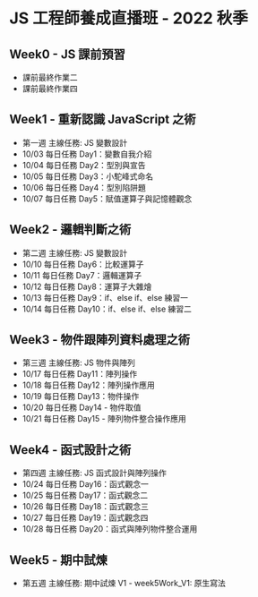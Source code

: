 # JS 工程師養成直播班 - 2022 秋季
## Week0 - JS 課前預習
- 課前最終作業二
- 課前最終作業四
## Week1 - 重新認識 JavaScript 之術
- 第一週 主線任務: JS 變數設計
- 10/03 每日任務 Day1：變數自我介紹
- 10/04 每日任務 Day2：型別與宣告
- 10/05 每日任務 Day3：小駝峰式命名
- 10/06 每日任務 Day4：型別陷阱題
- 10/07 每日任務 Day5：賦值運算子與記憶體觀念
## Week2 - 邏輯判斷之術
- 第二週 主線任務: JS 變數設計
- 10/10 每日任務 Day6：比較運算子
- 10/11 每日任務 Day7：邏輯運算子
- 10/12 每日任務 Day8：運算子大雜燴
- 10/13 每日任務 Day9：if、else if、else 練習一
- 10/14 每日任務 Day10：if、else if、else 練習二
## Week3 - 物件跟陣列資料處理之術
- 第三週 主線任務: JS 物件與陣列
- 10/17 每日任務 Day11：陣列操作
- 10/18 每日任務 Day12：陣列操作應用
- 10/19 每日任務 Day13：物件操作
- 10/20 每日任務 Day14 - 物件取值
- 10/21 每日任務 Day15 - 陣列物件整合操作應用
## Week4 - 函式設計之術
- 第四週 主線任務: JS 函式設計與陣列操作
- 10/24 每日任務 Day16：函式觀念一
- 10/25 每日任務 Day17：函式觀念二
- 10/26 每日任務 Day18：函式觀念三
- 10/27 每日任務 Day19：函式觀念四
- 10/28 每日任務 Day20：函式與陣列物件整合運用
## Week5 - 期中試煉
- 第五週 主線任務: 期中試煉
  V1 - week5Work_V1: 原生寫法